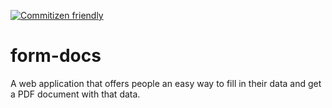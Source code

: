 [![Commitizen friendly](https://img.shields.io/badge/commitizen-friendly-brightgreen.svg)](http://commitizen.github.io/cz-cli/)

# form-docs
A web application that offers people an easy way to fill in their data and get a PDF document with that data.
